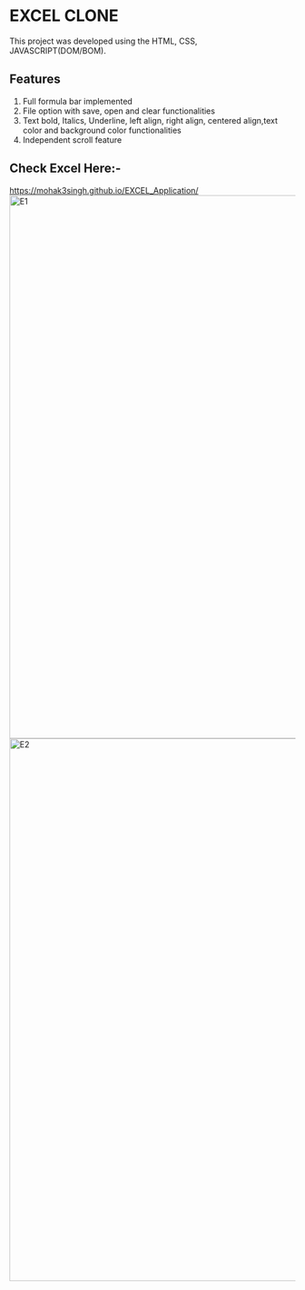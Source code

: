 # EXCEL CLONE 

This project was developed using the HTML, CSS, JAVASCRIPT(DOM/BOM).

## Features

1. Full formula bar implemented
2. File option with save, open and clear functionalities
3. Text bold, Italics, Underline, left align, right align, centered align,text color and background color functionalities
4. Independent scroll feature

## Check Excel Here:- 
https://mohak3singh.github.io/EXCEL_Application/
<img width="956" alt="E1" src="https://user-images.githubusercontent.com/75531763/126063635-dc492f8a-93db-46d1-90b0-cd15e910b0a6.png">
<img width="955" alt="E2" src="https://user-images.githubusercontent.com/75531763/126063650-442081d7-fc00-4171-8957-1d6c4c51698e.png">

